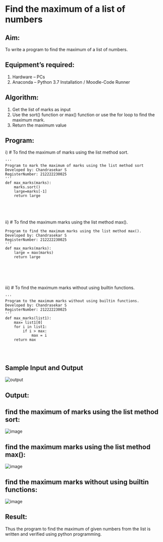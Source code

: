 # Find the maximum of a list of numbers
## Aim:
To write a program to find the maximum of a list of numbers.
## Equipment’s required:
1.	Hardware – PCs
2.	Anaconda – Python 3.7 Installation / Moodle-Code Runner
## Algorithm:
1.	Get the list of marks as input
2.	Use the sort() function or max() function or use the for loop to find the maximum mark.
3.	Return the maximum value
## Program:

i)	# To find the maximum of marks using the list method sort.
```
''' 
Program to mark the maximum of marks using the list method sort
Developed by: Chandrasekar S
RegisterNumber: 212222230025
'''
def max_marks(marks):
    marks.sort()
    large=marks[-1]
    return large





```

ii)	# To find the maximum marks using the list method max().
```''' 
Program to find the maximum marks using the list method max().
Developed by: Chandrasekar S
RegisterNumber: 212222230025
'''
def max_marks(marks):
    large = max(marks)
    return large






```

iii) # To find the maximum marks without using builtin functions.
```
''' 
Program to the maximum marks without using builtin functions.
Developed by: Chandrasekar S
RegisterNumber: 212222230025
'''
def max_marks(list1):
    max= list1[0]
    for i in list1:
        if i > max:
            max = i
    return max        




```
## Sample Input and Output
![output](./img/max_marks1.jpg) 

## Output:
## find the maximum of marks using the list method sort:
![image](https://github.com/ChandrasekarS22008273/FindMaximum/assets/119643845/5c32afe7-cf18-4b22-92d9-8eacfd42af5a)

## find the maximum marks using the list method max():
![image](https://github.com/ChandrasekarS22008273/FindMaximum/assets/119643845/ef5edd6e-29a2-4240-a75f-8fbf14441b97)


## find the maximum marks without using builtin functions:
![image](https://github.com/ChandrasekarS22008273/FindMaximum/assets/119643845/176a1a5a-1f68-4473-a699-d63a2af86647)



## Result:
Thus the program to find the maximum of given numbers from the list is written and verified using python programming.
